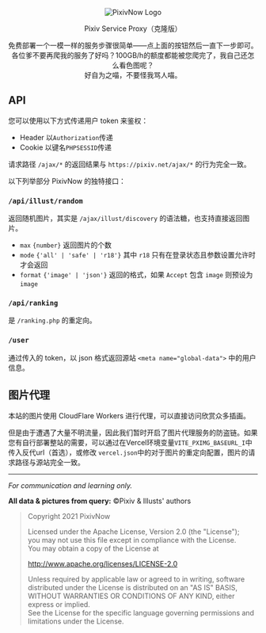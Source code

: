 <div align="center">

![PixivNow Logo](src/assets/LogoH.png)

Pixiv Service Proxy（克隆版）

免费部署一个一模一样的服务步骤很简单——点上面的按钮然后一直下一步即可。<br>
各位爹不要再爬我的服务了好吗？100GB/h的额度都能被您爬完了，我自己还怎么看色图呢？<br>
好自为之喵，不要怪我骂人喵。

</div>

## API

您可以使用以下方式传递用户 token 来鉴权：

- Header 以`Authorization`传递
- Cookie 以键名`PHPSESSID`传递

请求路径 `/ajax/*` 的返回结果与 `https://pixiv.net/ajax/*` 的行为完全一致。

以下列举部分 PixivNow 的独特接口：

### `/api/illust/random`

返回随机图片，其实是 `/ajax/illust/discovery` 的语法糖，也支持直接返回图片。

- `max` `{number}` 返回图片的个数
- `mode` `{'all' | 'safe' | 'r18'}` 其中 `r18` 只有在登录状态且参数设置允许时才会返回
- `format` `{'image' | 'json'}` 返回的格式，如果 `Accept` 包含 `image` 则预设为 `image`

### `/api/ranking`

是 `/ranking.php` 的重定向。

### `/user`

通过传入的 token，以 json 格式返回源站 `<meta name="global-data">` 中的用户信息。

## 图片代理

本站的图片使用 CloudFlare Workers 进行代理，可以直接访问欣赏众多插画。

但是由于遭遇了大量不明流量，因此我们暂时开启了图片代理服务的防盗链。如果您有自行部署整站的需要，可以通过在Vercel环境变量`VITE_PXIMG_BASEURL_I`中传入反代url（首选），或修改 `vercel.json`中的对于图片的重定向配置，图片的请求路径与源站完全一致。

---

_For communication and learning only._

**All data & pictures from query:** &copy;Pixiv & Illusts' authors

> Copyright 2021 PixivNow
>
> Licensed under the Apache License, Version 2.0 (the "License");<br>
> you may not use this file except in compliance with the License.<br>
> You may obtain a copy of the License at
>
> http://www.apache.org/licenses/LICENSE-2.0
>
> Unless required by applicable law or agreed to in writing, software<br>
> distributed under the License is distributed on an "AS IS" BASIS,<br>
> WITHOUT WARRANTIES OR CONDITIONS OF ANY KIND, either express or implied.<br>
> See the License for the specific language governing permissions and<br>
> limitations under the License.
